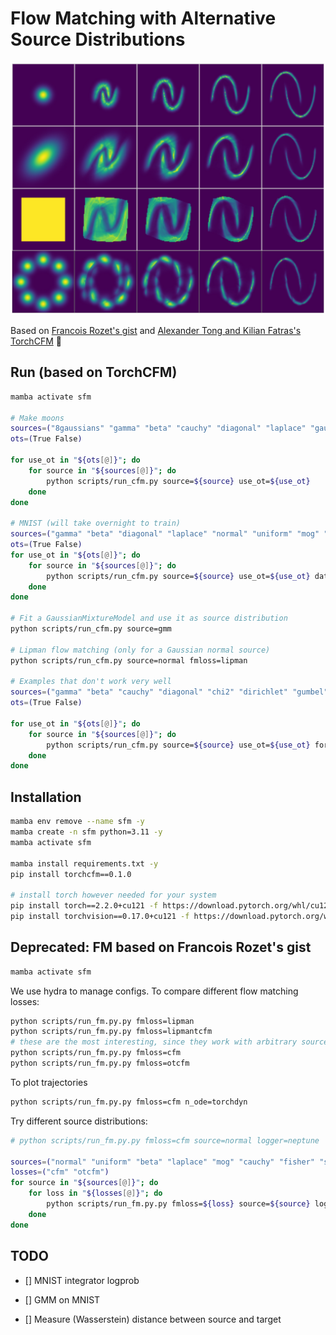 # Flow Matching with Alternative Source Distributions


![til](./img/logprob_normal_gaussian_uniform_8gaussians.png)

<!-- ![til](./img/traj_8gaussians-to-moons_is11_ot.gif) ![til](./img/traj_beta-to-mnist_is11_ot.gif) -->

Based on [Francois Rozet's gist](https://gist.github.com/francois-rozet/fd6a820e052157f8ac6e2aa39e16c1aa)
and [Alexander Tong and Kilian Fatras's TorchCFM](https://github.com/atong01/conditional-flow-matching) 🙏


## Run (based on TorchCFM)

```bash
mamba activate sfm

# Make moons
sources=("8gaussians" "gamma" "beta" "cauchy" "diagonal" "laplace" "gaussian" "normal" "uniform" "mog" "multivariate" "datafittednormal")
ots=(True False)

for use_ot in "${ots[@]}"; do
    for source in "${sources[@]}"; do
        python scripts/run_cfm.py source=${source} use_ot=${use_ot} 
    done
done

# MNIST (will take overnight to train)
sources=("gamma" "beta" "diagonal" "laplace" "normal" "uniform" "mog" "multivariate" "datafittednormal" "8gaussians" "gaussian")
ots=(True False)
for use_ot in "${ots[@]}"; do
    for source in "${sources[@]}"; do
        python scripts/run_cfm.py source=${source} use_ot=${use_ot} data=mnist
    done
done

# Fit a GaussianMixtureModel and use it as source distribution
python scripts/run_cfm.py source=gmm

# Lipman flow matching (only for a Gaussian normal source)
python scripts/run_cfm.py source=normal fmloss=lipman

# Examples that don't work very well
sources=("gamma" "beta" "cauchy" "diagonal" "chi2" "dirichlet" "gumbel" "fisher" "pareto" "studentt" "lognormal")
ots=(True False)

for use_ot in "${ots[@]}"; do
    for source in "${sources[@]}"; do
        python scripts/run_cfm.py source=${source} use_ot=${use_ot} force_retrain=True
    done
done
```

## Installation

```bash
mamba env remove --name sfm -y
mamba create -n sfm python=3.11 -y
mamba activate sfm

mamba install requirements.txt -y
pip install torchcfm==0.1.0

# install torch however needed for your system
pip install torch==2.2.0+cu121 -f https://download.pytorch.org/whl/cu121/torch
pip install torchvision==0.17.0+cu121 -f https://download.pytorch.org/whl/cu121/torchvision
```

## Deprecated: FM based on Francois Rozet's gist

```bash
mamba activate sfm
```
We use hydra to manage configs. To compare different flow matching losses:
```bash
python scripts/run_fm.py.py fmloss=lipman
python scripts/run_fm.py.py fmloss=lipmantcfm
# these are the most interesting, since they work with arbitrary source distributions
python scripts/run_fm.py.py fmloss=cfm
python scripts/run_fm.py.py fmloss=otcfm
```

To plot trajectories
```bash
python scripts/run_fm.py.py fmloss=cfm n_ode=torchdyn
```

Try different source distributions:
```bash
# python scripts/run_fm.py.py fmloss=cfm source=normal logger=neptune

sources=("normal" "uniform" "beta" "laplace" "mog" "cauchy" "fisher" "studentt" "weibull" "gamma" "laplace" "gumbel")
losses=("cfm" "otcfm")
for source in "${sources[@]}"; do
    for loss in "${losses[@]}"; do
        python scripts/run_fm.py.py fmloss=${loss} source=${source} logger=neptune tags=["s1"]
    done
done
```

## TODO

- [] MNIST integrator logprob
- [] GMM on MNIST

- [] Measure (Wasserstein) distance between source and target


